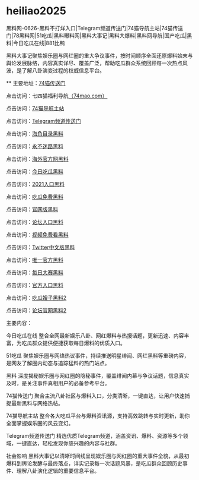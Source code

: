 # heiliao2025
黑料网-0626-黑料不打烊入口|Telegram频道传送门|74猫导航主站|74猫传送门|78黑料网|51吃瓜|黑料曝料网|黑料大事记|黑料大爆料|黑料网导航|国产吃瓜|黑料|今日吃瓜在线|881比鸭

黑料大事记聚焦娱乐圈与网红圈的重大争议事件，按时间顺序全面还原爆料始末与舆论发展脉络，内容真实详尽、覆盖广泛，帮助吃瓜群众系统回顾每一次热点风波，是了解八卦演变过程的权威信息平台。

** 主要地址：<a href="https://74mao.com/">74猫传送门</a>

点击访问：七四猫福利导航<a href="https://74mao.com/">（74mao.com）</a>

点击访问：<a href="https://74mao.com/">74猫导航主站</a>

点击访问：<a href="https://74mao.com/">Telegram频道传送门</a>

点击访问：<a href="https://hj-786.pages.dev/">海角目录黑料</a>  

点击访问：<a href="https://hj-792.pages.dev/">永不迷路黑料</a>  

点击访问：<a href="https://hj-1075.pages.dev/">海外官方网黑料</a>  

点击访问：<a href="https://hj-1076.pages.dev/">今日吃瓜黑料</a>  

点击访问：<a href="https://hj-1077.pages.dev/">2021入口黑料</a>  

点击访问：<a href="https://hj-1078.pages.dev/">吃瓜免费黑料</a>  

点击访问：<a href="https://hj-1079.pages.dev/">官网版黑料</a>  

点击访问：<a href="https://hj-1080.pages.dev/">论坛入口黑料</a>  

点击访问：<a href="https://hj-1081.pages.dev/">视频免费看黑料</a>  

点击访问：<a href="https://tt-02.pages.dev/">Twitter中文版黑料</a>  

点击访问：<a href="https://hj-1072.pages.dev/">唯一官方黑料</a>  

点击访问：<a href="https://hj-1073.pages.dev/">每日大赛黑料</a>  

点击访问：<a href="https://hj-1074.pages.dev/">官方入口黑料</a>  

点击访问：<a href="https://hj-765.pages.dev/">吃瓜嫂子黑料2</a>  

点击访问：<a href="https://hj-777.pages.dev/">论坛官网黑料2</a>  

主要内容：

今日吃瓜在线
整合全网最新娱乐八卦、网红爆料与热搜话题，更新迅速、内容丰富，为吃瓜群众提供便捷获取每日爆料的优质入口。

51吃瓜
聚焦娱乐圈与网络热议事件，持续推送明星绯闻、网红黑料等重磅内容，是网友了解圈内动态与追踪猛料的热门站点。

黑料
深度揭秘娱乐圈与网红圈的隐秘事件，覆盖绯闻内幕与争议话题，信息真实及时，是关注事件真相用户的必备参考平台。

74猫传送门
聚合主流八卦社区与爆料入口，分类清晰，一键直达，让用户快速捕捉最新黑料与网络热帖。

74猫导航主站
整合各大吃瓜平台与爆料资讯源，支持高效跳转与实时更新，助你全面掌握娱乐圈的风云变幻。

Telegram频道传送门
精选优质Telegram频道，涵盖资讯、爆料、资源等多个领域，一键直达，轻松发现你感兴趣的内容与社群。

社会影响
黑料大事记以清晰时间线呈现娱乐圈与网红圈的重大事件全貌，从最初爆料到舆论发酵与最终落点，详实记录每一次话题风暴，是吃瓜群众回顾历史事件、理解八卦演化逻辑的重要信息平台。

<span style="display:none;">[Canonical link](）</span>
